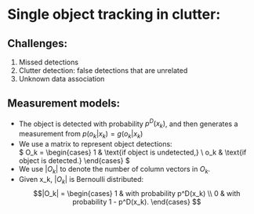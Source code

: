 # Single object tracking in clutter:
## Challenges: 
1. Missed detections
2. Clutter detection: false detections that are unrelated 
3. Unknown data association

## Measurement models: 
* The object is detected with probability $p^D(x_k)$, and then generates a measurement from $p(o_k|x_k) = g(o_k|x_k)$
* We use a matrix to represent object detections: <br> 
$
O_k =
\begin{cases} 
1 & \text{if object is undetected,} \\
o_k & \text{if object is detected.}
\end{cases}
$
* We use $|O_k|$ to denote the number of column vectors in $O_k$. 
* Given x_k, $|O_k|$ is Bernoulli distributed: 
$$|O_k| = 
\begin{cases} 
    1 &  with probability p^D(x_k) \\
    0  & with probability 1 - p^D(x_k). 
\end{cases}
$$